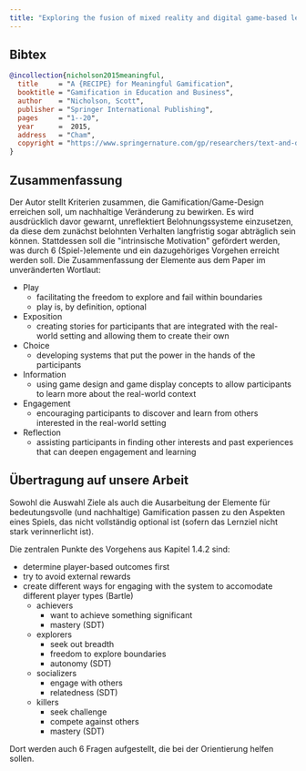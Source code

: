```yaml
---
title: "Exploring the fusion of mixed reality and digital game-based learning: The case of puzzle box games for education"
---
```


## Bibtex

```bibtex
@incollection{nicholson2015meaningful,
  title     = "A {RECIPE} for Meaningful Gamification",
  booktitle = "Gamification in Education and Business",
  author    = "Nicholson, Scott",
  publisher = "Springer International Publishing",
  pages     = "1--20",
  year      =  2015,
  address   = "Cham",
  copyright = "https://www.springernature.com/gp/researchers/text-and-data-mining"
}
```

## Zusammenfassung

Der Autor stellt Kriterien zusammen, die Gamification/Game-Design erreichen soll, um nachhaltige Veränderung zu bewirken.
Es wird ausdrücklich davor gewarnt, unreflektiert Belohnungssysteme einzusetzen, da diese dem zunächst belohnten Verhalten langfristig sogar abträglich sein können.
Stattdessen soll die "intrinsische Motivation" gefördert werden, was durch 6 (Spiel-)elemente und ein dazugehöriges Vorgehen erreicht werden soll.
Die Zusammenfassung der Elemente aus dem Paper im unveränderten Wortlaut:

- Play
  - facilitating the freedom to explore and fail within boundaries
  - play is, by definition, optional
- Exposition
  - creating stories for participants that are integrated with the real-world setting and allowing them to create their own
- Choice
  - developing systems that put the power in the hands of the participants
- Information
  - using game design and game display concepts to allow participants to learn more about the real-world context
- Engagement
  - encouraging participants to discover and learn from others interested in the real-world setting
- Reflection
  - assisting participants in finding other interests and past experiences that can deepen engagement and learning

## Übertragung auf unsere Arbeit

Sowohl die Auswahl Ziele als auch die Ausarbeitung der Elemente für bedeutungsvolle (und nachhaltige) Gamification passen zu den Aspekten eines Spiels, das nicht vollständig optional ist (sofern das Lernziel nicht stark verinnerlicht ist).

Die zentralen Punkte des Vorgehens aus Kapitel 1.4.2 sind:

- determine player-based outcomes first
- try to avoid external rewards
- create different ways for engaging with the system to accomodate different player types (Bartle)
  - achievers
    - want to achieve something significant
    - mastery (SDT)
  - explorers
    - seek out breadth
    - freedom to explore boundaries
    - autonomy (SDT)
  - socializers
    - engage with others
    - relatedness (SDT)
  - killers
    - seek challenge
    - compete against others
    - mastery (SDT)

Dort werden auch 6 Fragen aufgestellt, die bei der Orientierung helfen sollen.

